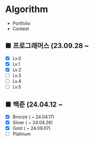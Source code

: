 # Algorithm

* Portfolio
* Contest

## ■ 프로그래머스 (23.09.28 ~
- [x] Lv.0
- [x] Lv.1
- [x] Lv.2
- [ ] Lv.3
- [ ] Lv.4
- [ ] Lv.5

## ■ 백준 (24.04.12 ~
- [x] Bronze ( ~ 24.04.17)
- [x] Silver ( ~ 24.04.26)
- [x] Gold ( ~ 24.09.07)
- [ ] Platinum

